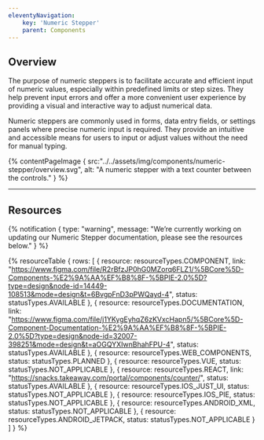 ```yaml
---
eleventyNavigation:
    key: 'Numeric Stepper'
    parent: Components
---
```


## Overview
The purpose of numeric steppers is to facilitate accurate and efficient input of numeric values, especially within predefined limits or step sizes. They help prevent input errors and offer a more convenient user experience by providing a visual and interactive way to adjust numerical data.

Numeric steppers are commonly used in forms, data entry fields, or settings panels where precise numeric input is required. They provide an intuitive and accessible means for users to input or adjust values without the need for manual typing.

{% contentPageImage {
    src:"../../assets/img/components/numeric-stepper/overview.svg",
    alt: "A numeric stepper with a text counter between the controls."
} %}

---

## Resources

{% notification {
  type: "warning",
  message: "We’re currently working on updating our Numeric Stepper documentation, please see the resources below."
} %}

{% resourceTable {
    rows: [
        {
            resource: resourceTypes.COMPONENT,
            link: "https://www.figma.com/file/R2rBfzJP0hG0MZorq6FLZ1/%5BCore%5D-Components-%E2%9A%AA%EF%B8%8F-%5BPIE-2.0%5D?type=design&node-id=14449-108513&mode=design&t=6BvgpFnD3pPWQayd-4",
            status: statusTypes.AVAILABLE
        },
        {
            resource: resourceTypes.DOCUMENTATION,
            link: "https://www.figma.com/file/j1YKygEyhqZ6zKVxcHapn5/%5BCore%5D-Component-Documentation-%E2%9A%AA%EF%B8%8F-%5BPIE-2.0%5D?type=design&node-id=32007-398251&mode=design&t=aOGQYXIwnBhahFPU-4",
            status: statusTypes.AVAILABLE
        },
        {
            resource: resourceTypes.WEB_COMPONENTS,
            status: statusTypes.PLANNED
        },
        {
            resource: resourceTypes.VUE,
            status: statusTypes.NOT_APPLICABLE
        },
        {
            resource: resourceTypes.REACT,
            link: "https://snacks.takeaway.com/portal/components/counter/",
            status: statusTypes.AVAILABLE
        },
        {
            resource: resourceTypes.IOS_JUST_UI,
            status: statusTypes.NOT_APPLICABLE
        },
        {
            resource: resourceTypes.IOS_PIE,
            status: statusTypes.NOT_APPLICABLE
        },
        {
            resource: resourceTypes.ANDROID_XML,
            status: statusTypes.NOT_APPLICABLE
        },
        {
            resource: resourceTypes.ANDROID_JETPACK,
            status: statusTypes.NOT_APPLICABLE
        }
    ]
} %}
